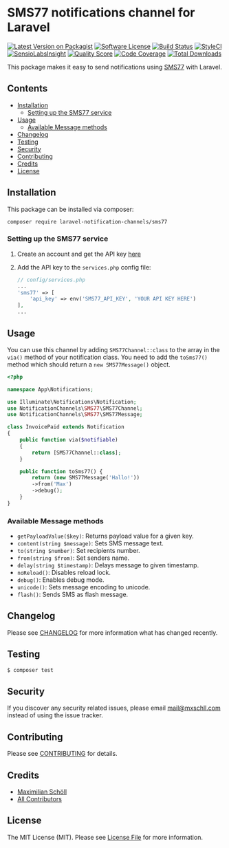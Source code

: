 # SMS77 notifications channel for Laravel

[![Latest Version on Packagist](https://img.shields.io/packagist/v/laravel-notification-channels/sms77.svg?style=flat-square)](https://packagist.org/packages/laravel-notification-channels/sms77)
[![Software License](https://img.shields.io/badge/license-MIT-brightgreen.svg?style=flat-square)](LICENSE.md)
[![Build Status](https://img.shields.io/travis/laravel-notification-channels/sms77/master.svg?style=flat-square)](https://travis-ci.org/laravel-notification-channels/sms77)
[![StyleCI](https://styleci.io/repos/:style_ci_id/shield)](https://styleci.io/repos/:style_ci_id)
[![SensioLabsInsight](https://img.shields.io/sensiolabs/i/:sensio_labs_id.svg?style=flat-square)](https://insight.sensiolabs.com/projects/:sensio_labs_id)
[![Quality Score](https://img.shields.io/scrutinizer/g/laravel-notification-channels/sms77.svg?style=flat-square)](https://scrutinizer-ci.com/g/laravel-notification-channels/sms77)
[![Code Coverage](https://img.shields.io/scrutinizer/coverage/g/laravel-notification-channels/sms77/master.svg?style=flat-square)](https://scrutinizer-ci.com/g/laravel-notification-channels/sms77/?branch=master)
[![Total Downloads](https://img.shields.io/packagist/dt/laravel-notification-channels/sms77.svg?style=flat-square)](https://packagist.org/packages/laravel-notification-channels/sms77)

This package makes it easy to send notifications using [SMS77](https://www.sms77.io/) with Laravel.

## Contents

- [Installation](#installation)
	- [Setting up the SMS77 service](#setting-up-the-SMS77-service)
- [Usage](#usage)
	- [Available Message methods](#available-message-methods)
- [Changelog](#changelog)
- [Testing](#testing)
- [Security](#security)
- [Contributing](#contributing)
- [Credits](#credits)
- [License](#license)


## Installation

This package can be installed via composer:

```composer require laravel-notification-channels/sms77```

### Setting up the SMS77 service

1. Create an account and get the API key [here](https://www.sms77.io/de/)

2. Add the API key to the `services.php` config file:

	```php
	// config/services.php
	...
	'sms77' => [
		'api_key' => env('SMS77_API_KEY', 'YOUR API KEY HERE')
	],
	...
	```

## Usage

You can use this channel by adding `SMS77Channel::class` to the array in the `via()` method of your notification class. You need to add the `toSms77()` method which should return a `new SMS77Message()` object.

```php
<?php

namespace App\Notifications;

use Illuminate\Notifications\Notification;
use NotificationChannels\SMS77\SMS77Channel;
use NotificationChannels\SMS77\SMS77Message;

class InvoicePaid extends Notification
{
    public function via($notifiable)
    {
        return [SMS77Channel::class];
    }

    public function toSms77() {
        return (new SMS77Message('Hallo!'))
        ->from('Max')
        ->debug();
    }
}
```

### Available Message methods

- `getPayloadValue($key)`: Returns payload value for a given key.
- `content(string $message)`: Sets SMS message text.
- `to(string $number)`: Set recipients number. 
- `from(string $from)`: Set senders name.
- `delay(string $timestamp)`: Delays message to given timestamp.
- `noReload()`: Disables reload lock.
- `debug()`: Enables debug mode.
- `unicode()`: Sets message encoding to unicode.
- `flash()`: Sends SMS as flash message.

## Changelog

Please see [CHANGELOG](CHANGELOG.md) for more information what has changed recently.

## Testing

``` bash
$ composer test
```

## Security

If you discover any security related issues, please email mail@mxschll.com instead of using the issue tracker.

## Contributing

Please see [CONTRIBUTING](CONTRIBUTING.md) for details.

## Credits

- [Maximilian Schöll](https://github.com/mxschll)
- [All Contributors](../../contributors)

## License

The MIT License (MIT). Please see [License File](LICENSE.md) for more information.

